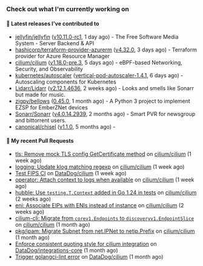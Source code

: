 ### Check out what I'm currently working on

#### 🔭 Latest releases I've contributed to

- [jellyfin/jellyfin](https://github.com/jellyfin/jellyfin) ([v10.11.0-rc1](https://github.com/jellyfin/jellyfin/releases/tag/v10.11.0-rc1), 1 day ago) - The Free Software Media System - Server Backend &amp; API
- [hashicorp/terraform-provider-azurerm](https://github.com/hashicorp/terraform-provider-azurerm) ([v4.32.0](https://github.com/hashicorp/terraform-provider-azurerm/releases/tag/v4.32.0), 3 days ago) - Terraform provider for Azure Resource Manager
- [cilium/cilium](https://github.com/cilium/cilium) ([v1.18.0-pre.3](https://github.com/cilium/cilium/releases/tag/v1.18.0-pre.3), 5 days ago) - eBPF-based Networking, Security, and Observability
- [kubernetes/autoscaler](https://github.com/kubernetes/autoscaler) ([vertical-pod-autoscaler-1.4.1](https://github.com/kubernetes/autoscaler/releases/tag/vertical-pod-autoscaler-1.4.1), 6 days ago) - Autoscaling components for Kubernetes
- [Lidarr/Lidarr](https://github.com/Lidarr/Lidarr) ([v2.12.1.4636](https://github.com/Lidarr/Lidarr/releases/tag/v2.12.1.4636), 2 weeks ago) - Looks and smells like Sonarr but made for music.
- [zigpy/bellows](https://github.com/zigpy/bellows) ([0.45.0](https://github.com/zigpy/bellows/releases/tag/0.45.0), 1 month ago) - A Python 3 project to implement EZSP for EmberZNet devices
- [Sonarr/Sonarr](https://github.com/Sonarr/Sonarr) ([v4.0.14.2939](https://github.com/Sonarr/Sonarr/releases/tag/v4.0.14.2939), 2 months ago) - Smart PVR for newsgroup and bittorrent users.
- [canonical/chisel](https://github.com/canonical/chisel) ([v1.1.0](https://github.com/canonical/chisel/releases/tag/v1.1.0), 5 months ago) - 

#### 🔨 My recent Pull Requests

- [tls: Remove mock TLS config GetCertificate method](https://github.com/cilium/cilium/pull/39753) on [cilium/cilium](https://github.com/cilium/cilium) (1 week ago)
- [logging: Update klog matching regexp](https://github.com/cilium/cilium/pull/39748) on [cilium/cilium](https://github.com/cilium/cilium) (1 week ago)
- [Test FIPS CI](https://github.com/DataDog/cilium/pull/611) on [DataDog/cilium](https://github.com/DataDog/cilium) (1 week ago)
- [operator: Attach context to logs when available](https://github.com/cilium/cilium/pull/39728) on [cilium/cilium](https://github.com/cilium/cilium) (1 week ago)
- [hubble: Use `testing.T.Context` added in Go 1.24 in tests](https://github.com/cilium/cilium/pull/39675) on [cilium/cilium](https://github.com/cilium/cilium) (2 weeks ago)
- [eni: Associate EIPs with ENIs instead of instance](https://github.com/cilium/cilium/pull/39654) on [cilium/cilium](https://github.com/cilium/cilium) (2 weeks ago)
- [cilium-cli: Migrate from `corev1.Endpoints` to `discoveryv1.EndpointSlice`](https://github.com/cilium/cilium/pull/39364) on [cilium/cilium](https://github.com/cilium/cilium) (1 month ago)
- [pkg/ipam: Migrate Subnet from net.IPNet to netip.Prefix](https://github.com/cilium/cilium/pull/39335) on [cilium/cilium](https://github.com/cilium/cilium) (1 month ago)
- [Enforce consistent quoting style for cilium integration](https://github.com/DataDog/integrations-core/pull/20175) on [DataDog/integrations-core](https://github.com/DataDog/integrations-core) (1 month ago)
- [Trigger golangci-lint error](https://github.com/DataDog/cilium/pull/605) on [DataDog/cilium](https://github.com/DataDog/cilium) (1 month ago)
